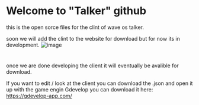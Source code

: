 # Welcome to "Talker" github
this is the open sorce files for the clint of wave os talker.

soon we will add the clint to the website for download but for now its in development.
![image](https://user-images.githubusercontent.com/50245465/140780264-4a745957-5910-47b8-88f6-9d9f4c36cd9d.png)
#
once we are done developing the client it will eventually be avalible for download.

If you want to edit / look at the client you can download the .json and open it up with the game engin Gdevelop
you can download it here: https://gdevelop-app.com/

